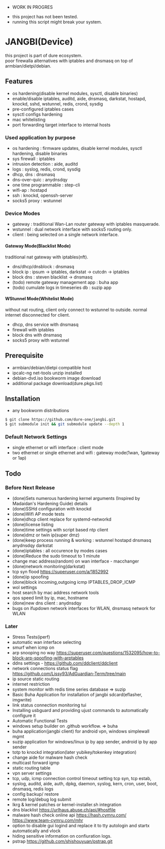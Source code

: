 - WORK IN PROGRES
* this project has not been tested.
* running this script might break your system.

# JANGBI(Device)
this project is part of dure ecosystem.<br/>
poor firewalla alternatives with iptables and dnsmasq on top of armbian/dietpi/debian.

## Features
* os hardening(disable kernel modules, sysctl, disable binaries)
* enable/disable iptables, auditd, aide, dnsmasq, darkstat, hostapd, knockd, sshd, wstunnel, redis, crond, sysdig
* pre-configured iptables cases
* sysctl configs hardening
* mac whitelisting
* port forwarding target interface to internal hosts

### Used application by purpose
* os hardening : firmware updates, disable kernel modules, sysctl hardening, disable binaries
* sys firewall : iptables
* intrusion detection : aide, auditd
* logs : syslog, redis, crond, sysdig
* dhcp, dns : dnsmasq
* dns-over-quic : anydnsdqy
* one time programmable : step-cli
* wifi-ap : hostapd
* ssh : knockd, openssh-server
* socks5 proxy : wstunnel

### Device Modes
* gateway : traditional Wan-Lan router gateway with iptables masquerade.
* wstunnel : dual network interface with socks5 routing only.
* client : being selected on a single network interface.

#### Gateway Mode(Blacklist Mode)
traditional nat gateway with iptables(nft).
* dns/dhcp/dnsblock : dnsmasq
* block ip : ipsum -> iptables, darkstat -> cutcdn -> iptables
* block dns : steven blacklist -> dnsmasq
* (todo) remote gateway management app : buha app
* (todo) cumulate logs in timeseries db : suzip app

#### WStunnel Mode(Whitelist Mode)
without nat routing, client only connect to wstunnel to outside. normal internet disconnected for client.
* dhcp, dns service with dnsmasq
* firewall with iptables
* block dns with dnsmasq
* socks5 proxy with wstunnel

## Prerequisite
- armbian/debian/dietpi compatible host
- ipcalc-ng net-tools unzip installed
- debian-dvd.iso bookworm image download
- additional package download(dure.pkgs.list)

## Installation
- any bookworm distributions

```bash
$ git clone https://github.com/dure-one/jangbi.git
$ git submodule init && git submodule update --depth 1
```

### Default Network Settings
* single ethernet or wifi interface : client mode
* two ethernet or single ethernet and wifi : gateway mode(1wan, 1gateway or 1ap)

## Todo

### Before Next Release
- (done)Sets numerous hardening kernel arguments (Inspired by Madaidan's Hardening Guide) details
- (done)SSHd configuration with knockd
- (done)Wifi AP mode tests
- (done)dhcp client replace for systemd-networkd
- (done)license listing
- (done)time settings with script based ntp client
- (done)dmz or twin ip(super dmz)
- (done)keep process running & working : wstunnel hostapd dnsmasq anydnsdqy darkstat
- (done)iptables : all occurence by modes cases
- (done)Reduce the sudo timeout to 1 minute
- change mac address(random) on wan interface - macchanger
- (done)network monitoring(darkstat)
- tcp syn flood https://superuser.com/a/1852992
- (done)ip spoofing
- (done)block incoming,outgoing icmp IPTABLES_DROP_ICMP
- wol settings
- host search by mac address network tools
- qos speed limit by ip, mac, hostname
- (done)new dns client : anydnsdqy
- bugs on ifupdown network interfaces for WLAN, dnsmasq network for WLAN

### Later
- Stress Tests(iperf)
- automatic wan interface selecting
- smurf when icmp on
- arp snooping no way https://superuser.com/questions/1532095/how-to-block-arp-spoofing-with-arptables
- ddns settings - https://github.com/ddclient/ddclient
- network connections status flag https://github.com/Lissy93/AdGuardian-Term/tree/main
- ip source static routing
- internet restriction
- system monitor with redis time series database => suzip
- Basic Buha Application for installation of jangbi sdcard(eflasher, imgwrite)
- link status connection monitoring tui
- Installing usbguard and providing ujust commands to automatically configure it
- Automatic Functional Tests
- windows setup builder on .github workflow. => buha
- buha application(jangbi client) for android vpn, windows simplewall mgmt
- suzip application for windows/linux ip by app sender, android ip by app sender
- totp to knockd integration(later yubikey/tokenkey integration)
- change aide for malware hash check
- multicast forward igmp
- static routing table
- vpn server settings
- tcp, udp, icmp connection control timeout setting tcp syn, tcp estab,
- syslog, auditd, aide, auth, dpkg, daemon, syslog, kern, cron, user, boot, dnsmasq, redis logs
- config backup/ restore
- remote log/debug log submit
- lkrg & kernel patches or kernel-installer.sh integration
- dns blacklist https://urlhaus.abuse.ch/api/#hostfile
- malware hash check online api https://hash.cymru.com/ https://www.team-cymru.com/mhr
- option to disable gui logind and replace it to tty autologin and startx automatically and vlock
- hiding sensitive information on confiuration logs.
- pstrap https://github.com/shishouyuan/pstrap.git

